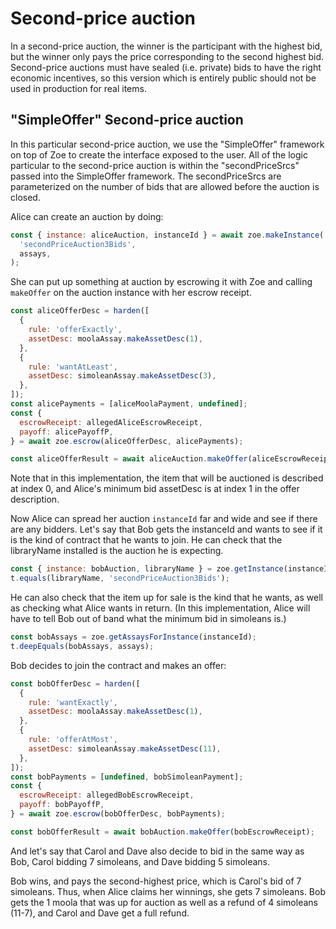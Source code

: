# Second-price auction

In a second-price auction, the winner is the participant with the
highest bid, but the winner only pays the price corresponding to the
second highest bid. Second-price auctions must have sealed (i.e.
private) bids to have the right economic incentives, so this version
which is entirely public should not be used in production for real
items.

## "SimpleOffer" Second-price auction

In this particular second-price auction, we use the "SimpleOffer"
framework on top of Zoe to create the interface exposed to the user.
All of the logic particular to the second-price auction is within the
"secondPriceSrcs" passed into the SimpleOffer framework. The
secondPriceSrcs are parameterized on the number of bids that are
allowed before the auction is closed.

Alice can create an auction by doing:

```js
const { instance: aliceAuction, instanceId } = await zoe.makeInstance(
  'secondPriceAuction3Bids',
  assays,
);
```

She can put up something at auction by escrowing it with Zoe and
calling `makeOffer` on the auction instance with her escrow receipt.

```js
const aliceOfferDesc = harden([
  {
    rule: 'offerExactly',
    assetDesc: moolaAssay.makeAssetDesc(1),
  },
  {
    rule: 'wantAtLeast',
    assetDesc: simoleanAssay.makeAssetDesc(3),
  },
]);
const alicePayments = [aliceMoolaPayment, undefined];
const {
  escrowReceipt: allegedAliceEscrowReceipt,
  payoff: alicePayoffP,
} = await zoe.escrow(aliceOfferDesc, alicePayments);

const aliceOfferResult = await aliceAuction.makeOffer(aliceEscrowReceipt);
```

Note that in this implementation, the item that will be auctioned is
described at index 0, and Alice's minimum bid assetDesc is at index 1 in
the offer description. 

Now Alice can spread her auction `instanceId` far and wide and see if
there are any bidders. Let's say that Bob gets the instanceId and
wants to see if it is the kind of contract that he wants to join. He
can check that the libraryName installed is the auction he is expecting.

```js
const { instance: bobAuction, libraryName } = zoe.getInstance(instanceId);
t.equals(libraryName, 'secondPriceAuction3Bids');
```
He can also check that the item up for sale is the kind that he wants,
as well as checking what Alice wants in return. (In this
implementation, Alice will have to tell Bob out of band what the
minimum bid in simoleans is.)

```js
const bobAssays = zoe.getAssaysForInstance(instanceId);
t.deepEquals(bobAssays, assays);
```

Bob decides to join the contract and
makes an offer:

```js
const bobOfferDesc = harden([
  {
    rule: 'wantExactly',
    assetDesc: moolaAssay.makeAssetDesc(1),
  },
  {
    rule: 'offerAtMost',
    assetDesc: simoleanAssay.makeAssetDesc(11),
  },
]);
const bobPayments = [undefined, bobSimoleanPayment];
const {
  escrowReceipt: allegedBobEscrowReceipt,
  payoff: bobPayoffP,
} = await zoe.escrow(bobOfferDesc, bobPayments);

const bobOfferResult = await bobAuction.makeOffer(bobEscrowReceipt);
```

And let's say that Carol and Dave also decide to bid in the same way
as Bob, Carol bidding 7 simoleans, and Dave bidding 5 simoleans.

Bob wins, and pays the second-highest price, which is Carol's bid of 7
simoleans. Thus, when Alice claims her winnings, she gets 7 simoleans.
Bob gets the 1 moola that was up for auction as well as a refund of 4
simoleans (11-7), and Carol and Dave get a full refund.
